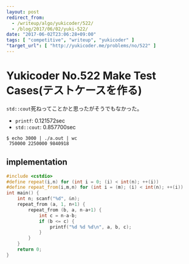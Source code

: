 ```yaml
---
layout: post
redirect_from:
  - /writeup/algo/yukicoder/522/
  - /blog/2017/06/02/yuki-522/
date: "2017-06-02T23:06:28+09:00"
tags: [ "competitive", "writeup", "yukicoder" ]
"target_url": [ "http://yukicoder.me/problems/no/522" ]
---
```


# Yukicoder No.522 Make Test Cases(テストケースを作る)

`std::cout`死ねってことかと思ったがそうでもなかった。

-   `printf`: $0.121572$sec
-   `std::cout`: $0.857700$sec

```
$ echo 3000 | ./a.out | wc
 750000 2250000 9840918
```

## implementation

``` c++
#include <cstdio>
#define repeat(i,n) for (int i = 0; (i) < int(n); ++(i))
#define repeat_from(i,m,n) for (int i = (m); (i) < int(n); ++(i))
int main() {
    int n; scanf("%d", &n);
    repeat_from (a, 1, n+1) {
        repeat_from (b, a, n-a+1) {
            int c = n-a-b;
            if (b <= c) {
                printf("%d %d %d\n", a, b, c);
            }
        }
    }
    return 0;
}
```
